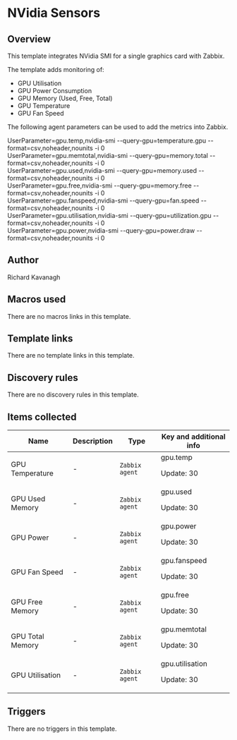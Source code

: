 # NVidia Sensors

## Overview

This template integrates NVidia SMI for a single graphics card with Zabbix.


The template adds monitoring of:


* GPU Utilisation
* GPU Power Consumption
* GPU Memory (Used, Free, Total)
* GPU Temperature
* GPU Fan Speed


The following agent parameters can be used to add the metrics into Zabbix.


 


 


UserParameter=gpu.temp,nvidia-smi --query-gpu=temperature.gpu --format=csv,noheader,nounits -i 0  
UserParameter=gpu.memtotal,nvidia-smi --query-gpu=memory.total --format=csv,noheader,nounits -i 0  
UserParameter=gpu.used,nvidia-smi --query-gpu=memory.used --format=csv,noheader,nounits -i 0   
 UserParameter=gpu.free,nvidia-smi --query-gpu=memory.free --format=csv,noheader,nounits -i 0   
 UserParameter=gpu.fanspeed,nvidia-smi --query-gpu=fan.speed --format=csv,noheader,nounits -i 0   
UserParameter=gpu.utilisation,nvidia-smi --query-gpu=utilization.gpu --format=csv,noheader,nounits -i 0   
 UserParameter=gpu.power,nvidia-smi --query-gpu=power.draw --format=csv,noheader,nounits -i 0



## Author

Richard Kavanagh

## Macros used

There are no macros links in this template.

## Template links

There are no template links in this template.

## Discovery rules

There are no discovery rules in this template.

## Items collected

|Name|Description|Type|Key and additional info|
|----|-----------|----|----|
|GPU Temperature|<p>-</p>|`Zabbix agent`|gpu.temp<p>Update: 30</p>|
|GPU Used Memory|<p>-</p>|`Zabbix agent`|gpu.used<p>Update: 30</p>|
|GPU Power|<p>-</p>|`Zabbix agent`|gpu.power<p>Update: 30</p>|
|GPU Fan Speed|<p>-</p>|`Zabbix agent`|gpu.fanspeed<p>Update: 30</p>|
|GPU Free Memory|<p>-</p>|`Zabbix agent`|gpu.free<p>Update: 30</p>|
|GPU Total Memory|<p>-</p>|`Zabbix agent`|gpu.memtotal<p>Update: 30</p>|
|GPU Utilisation|<p>-</p>|`Zabbix agent`|gpu.utilisation<p>Update: 30</p>|
## Triggers

There are no triggers in this template.

